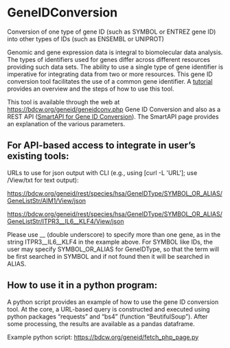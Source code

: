 # GeneIDConversion
Conversion of one type of gene ID (such as SYMBOL or ENTREZ gene ID) into other types of IDs (such as ENSEMBL or UNIPROT)

Genomic and gene expression data is integral to biomolecular data analysis. The types of identifiers used for genes differ across different resources providing such data sets. The ability to use a single type of gene identifier is imperative for integrating data from two or more resources. This gene ID conversion tool facilitates the use of a common gene identifier. A <a href="https://bdcw.org/MW/docs/geneid_conversion_20220822.pdf">tutorial</a> provides an overview and the steps of how to use this tool.

This tool is available through the web at https://bdcw.org/geneid/geneidconv.php Gene ID Conversion</a> and also as a REST API 
(<a href="https://smart-api.info/ui/e712b9eb07e637a00ae468f757ce2a1f">SmartAPI for Gene ID Conversion</a>). The SmartAPI page provides an explanation of the various parameters.

## For API-based access to integrate in user’s existing tools:

URLs to use for json output with CLI (e.g., using [curl -L 'URL']; use /View/txt for text output):

https://bdcw.org/geneid/rest/species/hsa/GeneIDType/SYMBOL_OR_ALIAS/GeneListStr/AIM1/View/json

https://bdcw.org/geneid/rest/species/hsa/GeneIDType/SYMBOL_OR_ALIAS/GeneListStr/ITPR3__IL6__KLF4/View/json

Please use __ (double underscore) to specify more than one gene, as in the string ITPR3__IL6__KLF4 in the example above. For SYMBOL like IDs, the user may specify  SYMBOL_OR_ALIAS for GeneIDType, so that the term will be first searched in SYMBOL and if not found then it will be searched in ALIAS.

## How to use it in a python program:

A python script provides an example of how to use the gene ID conversion tool. At the core, a URL-based query is constructed and executed using python packages “requests” and “bs4” (function “BeutifulSoup”). After some processing, the results are available as a pandas dataframe.

Example python script: https://bdcw.org/geneid/fetch_php_page.py
